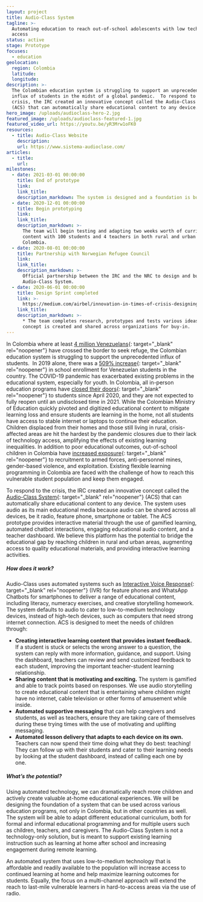 ```yaml
---
layout: project
title: Audio-Class System
tagline: >-
  Automating education to reach out-of-school adolescents with low technology
  access
status: active
stage: Prototype
focuses:
  - education
geolocation:
  region: Colombia
  latitude:
  longitude:
description: >-
  The Colombian education system is struggling to support an unprecedented
  influx of students in the midst of a global pandemic.  To respond to the
  crisis, the IRC created an innovative concept called the Audio-Class System
  (ACS) that can automatically share educational content to any device.
hero_image: /uploads/audioclass-hero-2.jpg
featured_image: /uploads/audioclass-featured-1.jpg
featured_video_url: https://youtu.be/yR3Mrw1oFK0
resources:
  - title: Audio-Class Website
    description:
    url: https://www.sistema-audioclase.com/
articles:
  - title:
    url:
milestones:
  - date: 2021-03-01 00:00:00
    title: End of prototype
    link:
    link_title:
    description_markdown: The system is designed and a foundation is built.&nbsp;
  - date: 2020-12-01 00:00:00
    title: Begin prototyping
    link:
    link_title:
    description_markdown: >-
      The team will begin testing and adapting two weeks worth of curriculum
      content with 100 students and 4 teachers in both rural and urban areas of
      Colombia.
  - date: 2020-08-01 00:00:00
    title: Partnership with Norwegian Refugee Council
    link:
    link_title:
    description_markdown: >-
      Official partnership between the IRC and the NRC to design and build the
      Audio-Class System.
  - date: 2020-06-01 00:00:00
    title: Design Sprint completed
    link: >-
      https://medium.com/airbel/innovation-in-times-of-crisis-designing-the-audioclass-system-cb0a0843c4f3
    link_title:
    description_markdown: >-
      * The team completes research, prototypes and tests various ideas. The ACS
      concept is created and shared across organizations for buy-in.
---
```

In Colombia where at least [4 million Venezuelans](https://www.unhcr.org/en-us/news/press/2019/6/5cfa2a4a4/refugees-migrants-venezuela-top-4-million-unhcr-iom.html){: target="_blank" rel="noopener"} have crossed the border to seek refuge, the Colombian education system is struggling to support the unprecedented influx of students.&nbsp; In 2019 alone, there was a [509% increase](http://www.oas.org/en/iachr/docs/annual/2019/docs/IA2019cap4BVE-en.docx){: target="_blank" rel="noopener"} in school enrollment for Venezuelan students in the country. The COVID-19 pandemic has exacerbated existing problems in the educational system, especially for youth. In Colombia, all in-person education programs have [closed their doors](https://en.unesco.org/covid19/educationresponse){: target="_blank" rel="noopener"} to students since April 2020, and they are not expected to fully reopen until an undisclosed time in 2021. While the Colombian Ministry of Education quickly pivoted and digitized educational content to mitigate learning loss and ensure students are learning in the home, not all students have access to stable internet or laptops to continue their education. Children displaced from their homes and those still living in rural, crisis-affected areas are hit the hardest by the pandemic closures due to their lack of technology access, amplifying the effects of existing learning inequalities. In addition to poor educational outcomes, out-of-school children in Colombia have [increased exposure](https://www.unicef.org/about/annualreport/files/Colombia_2018_COAR.pdf){: target="_blank" rel="noopener"} to recruitment to armed forces, anti-personnel mines, gender-based violence, and exploitation. Existing flexible learning programming in Colombia are faced with the challenge of how to reach this vulnerable student population and keep them engaged.&nbsp;

To respond to the crisis, the IRC created an innovative concept called the [Audio-Class System](https://www.sistema-audioclase.com/){: target="_blank" rel="noopener"} (ACS) that can automatically share educational content to any device. The system uses audio as its main educational media because audio can be shared across all devices, be it radio, feature phone, smartphone or tablet. The ACS prototype provides interactive material through the use of gamified learning, automated chatbot interactions, engaging educational audio content, and a teacher dashboard. We believe this platform has the potential to bridge the educational gap by reaching children in rural and urban areas, augmenting access to quality educational materials, and providing interactive learning activities.

##### **How does it work?*****&nbsp;***

Audio-Class uses automated systems such as [Interactive Voice Response](https://thenextweb.com/future-of-communications/2015/04/20/enhancing-customer-engagement-with-interactive-voice-response/#gref){: target="_blank" rel="noopener"} (IVR) for feature phones and WhatsApp Chatbots for smartphones to deliver a range of educational content, including literacy, numeracy exercises, and creative storytelling homework. The system defaults to audio to cater to low-to-medium technology devices, instead of high-tech devices, such as computers that need strong internet connection. ACS is designed to meet the needs of children through:&nbsp;

* **Creating interactive learning content that provides instant feedback.** If a student is stuck or selects the wrong answer to a question, the system can reply with more information, guidance, and support. Using the dashboard, teachers can review and send customized feedback to each student, improving the important teacher-student learning relationship.
* **Sharing content that is motivating and exciting.** The system is gamified and able to track points based on responses. We use audio storytelling to create educational content that is entertaining where children might have no internet, cable television or other forms of amusement while inside.&nbsp;
* **Automated supportive messaging** that can help caregivers and students, as well as teachers, ensure they are taking care of themselves during these trying times with the use of motivating and uplifting messaging.&nbsp;
* **Automated lesson delivery that adapts to each device on its own.** Teachers can now spend their time doing what they do best: teaching! They can follow up with their students and cater to their learning needs by looking at the student dashboard, instead of calling each one by one.&nbsp;

##### **What’s the potential?**

Using automated technology, we can dramatically reach more children and actively create valuable at-home educational experiences. We will be designing the foundation of a system that can be used across various education programs, not only in Colombia, but in other countries as well. The system will be able to adapt different educational curriculum, both for formal and informal educational programming and for multiple users such as children, teachers, and caregivers. The Audio-Class System is not a technology-only solution, but is meant to support existing learning instruction such as learning at home after school and increasing engagement during remote learning.

An automated system that uses low-to-medium technology that is affordable and readily available to the population will increase access to continued learning at home and help maximize learning outcomes for students. Equally, the focus on a multi-channel approach will extend the reach to last-mile vulnerable learners in hard-to-access areas via the use of radio.